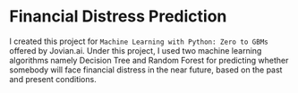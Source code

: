 # Financial Distress Prediction
I created this project for `Machine Learning with Python: Zero to GBMs` offered by Jovian.ai.
Under this project, I used two machine learning algorithms namely Decision Tree and Random Forest for 
predicting whether somebody will face financial distress in the near future, based on the past
 and present conditions.


